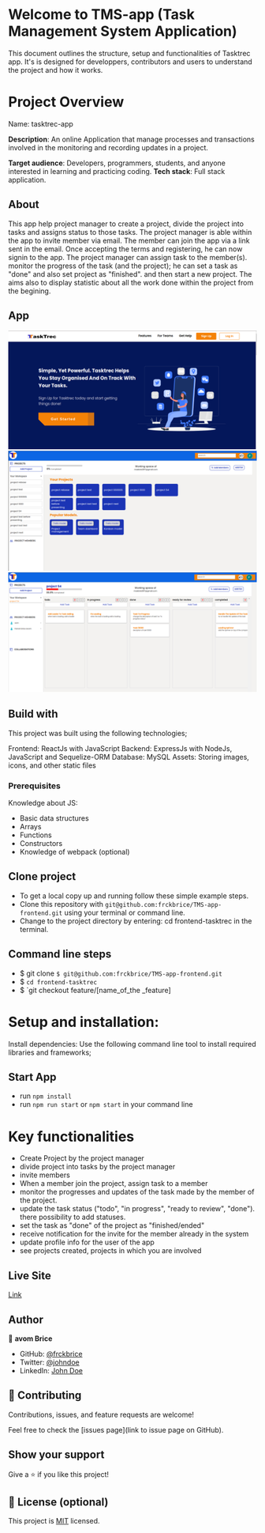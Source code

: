 # Welcome to TMS-app (Task Management System Application)
This document outlines the structure, setup and functionalities of Tasktrec app. It's is designed for developpers, contributors and users to understand the project and how it works.

# Project Overview
Name: tasktrec-app

**Description**: An online Application that manage processes and transactions involved in the monitoring and recording updates in a project.

**Target audience**: Developers, programmers, students, and anyone interested in learning and practicing coding.
**Tech stack**: Full stack application.

## About

This app help project manager to create a project, divide the project into tasks and assigns status to those tasks. The project manager is able within the app
to invite member via email. The member can join the app via a link sent in the email. Once accepting the terms and registering, he can now signin to the app.
The project manager can assign task to the member(s). monitor the progress of the task (and the project); he can set a task as "done" and also set project as "finished". and then start a new project.
The aims also to display statistic about all the work done within the project from the begining.


## App

![home](/src/assets/tasktrec_home.png)
![dashboard](/src/assets/tasktrec_dashboard.png)
![workspace](/src/assets/dashbordproject.png)

## Build with
This project was built using the following technologies;

Frontend: ReactJs with JavaScript
Backend: ExpressJs with NodeJs, JavaScript and Sequelize-ORM
Database: MySQL
Assets: Storing images, icons, and other static files

### Prerequisites

Knowledge about JS:

- Basic data structures
- Arrays
- Functions
- Constructors
- Knowledge of webpack (optional)

## Clone project

- To get a local copy up and running follow these simple example steps.
- Clone this repository with `git@github.com:frckbrice/TMS-app-frontend.git` using your terminal or command line.
- Change to the project directory by entering: cd frontend-tasktrec in the terminal.

## Command line steps

- $ git clone `$ git@github.com:frckbrice/TMS-app-frontend.git`
- $ `cd frontend-tasktrec `
- $ `git checkout feature/[name_of_the _feature]


# Setup and installation:
Install dependencies: Use the following command line tool to install required libraries and frameworks;

## Start App

- run `npm install`
- run `npm run start` or `npm start` in your command line


# Key functionalities
- Create Project by the project manager
- divide project into tasks by the project manager
- invite members
-  When a member join the project, assign task to a member
-  monitor the progresses and updates of the task made by the member of the project.
-  update the task status ("todo", "in progress", "ready to review", "done"). there possibility to add statuses.
-  set the task as "done" of the project as "finished/ended"
-  receive notification for the invite for the member already in the system
-  update profile info for the user of the app
-  see projects created, projects in which you are involved
  
## Live Site

[Link](https://tms-app-frontend.vercel.app)

## Author

👤 **avom Brice**

- GitHub: [@frckbrice](https://github.com/frckbrice)
- Twitter: [@johndoe](https://twitter.com/evaristeavom)
- LinkedIn: [John Doe](https://www.linkedin.com/in/avom-brice/)

## 🤝 Contributing

Contributions, issues, and feature requests are welcome!

Feel free to check the [issues page](link to issue page on GitHub).

## Show your support

Give a ⭐️ if you like this project!

## 📝 License (optional)

This project is [MIT](./LICENSE) licensed.

